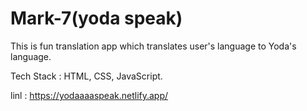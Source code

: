 # Mark-7(yoda speak)

This is fun translation app which translates user's language to Yoda's language. 

Tech Stack : HTML, CSS, JavaScript.

linl : https://yodaaaaspeak.netlify.app/
